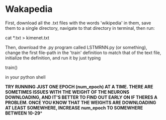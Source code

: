 # Wakapedia



First, download all the .txt files with the words 'wikipedia' in them, save them to a single directory, navigate to that directory in terminal, then run: 

cat *.txt > kimenet.txt

Then, download the .py program called LSTMRNN.py (or something), change the first file-path in the 'train' definition to match that of the text file, initialize the definition, and run it by just typing 

train()

in your python shell 


****TRY RUNNING JUST ONE EPOCH (num_epoch) AT A TIME. THERE ARE SOMETIMES ISSUES WITH THE WEIGHT OF THE NEURONS DOWNLOADING, AND IT'S BETTER TO FIND OUT EARLY ON IF THERES A PROBLEM. ONCE YOU KNOW THAT THE WEIGHTS ARE DOWNLOADING AT LEAST SOMEWHERE, INCREASE num_epoch TO SOMEWHERE BETWEEN 10-29*****
